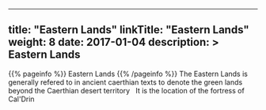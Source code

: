 
---
title: "Eastern Lands"
linkTitle: "Eastern Lands"
weight: 8
date: 2017-01-04
description: >
 Eastern Lands
---

{{% pageinfo %}}
Eastern Lands
{{% /pageinfo %}}
The Eastern Lands is generally refered to in ancient caerthian texts to denote the green lands beyond the Caerthian desert territory <span class="line-spacer d-block"> </span> It is the location of the fortress of Cal'Drin
